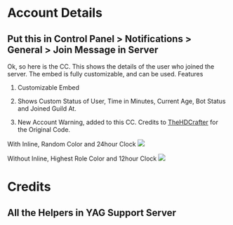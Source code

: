 # Account Details

## Put this in Control Panel > Notifications > General > Join Message in Server

Ok, so here is the CC. This shows the details of the user who joined the server. The embed is fully customizable, and can be used. Features
1. Customizable Embed

2. Shows Custom Status of User, Time in Minutes, Current Age, Bot Status and Joined Guild At.

3. New Account Warning, added to this CC. Credits to [TheHDCrafter](https://github.com/TheHDCrafter/yagpdb-cc) for the Original Code.

With Inline, Random Color and 24hour Clock
![](https://cdn.discordapp.com/attachments/794850582002401341/795682842390560788/unknown.png)

Without Inline, Highest Role Color and 12hour Clock
![](https://cdn.discordapp.com/attachments/794850582002401341/795683449327452180/unknown.png)

# Credits

## All the Helpers in YAG Support Server
